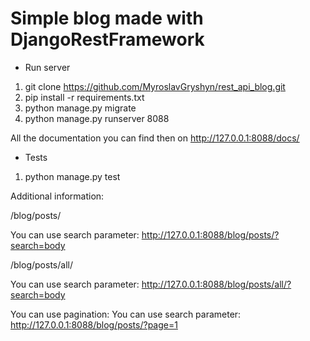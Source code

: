 # Simple blog made with DjangoRestFramework

- Run server
1) git clone https://github.com/MyroslavGryshyn/rest_api_blog.git
2) pip install -r requirements.txt
3) python manage.py migrate
4) python manage.py runserver 8088

All the documentation you can find then on http://127.0.0.1:8088/docs/

- Tests
1) python manage.py test

Additional information:

/blog/posts/

You can use search parameter:
http://127.0.0.1:8088/blog/posts/?search=body

/blog/posts/all/

You can use search parameter:
http://127.0.0.1:8088/blog/posts/all/?search=body

You can use pagination:
You can use search parameter:
http://127.0.0.1:8088/blog/posts/?page=1
